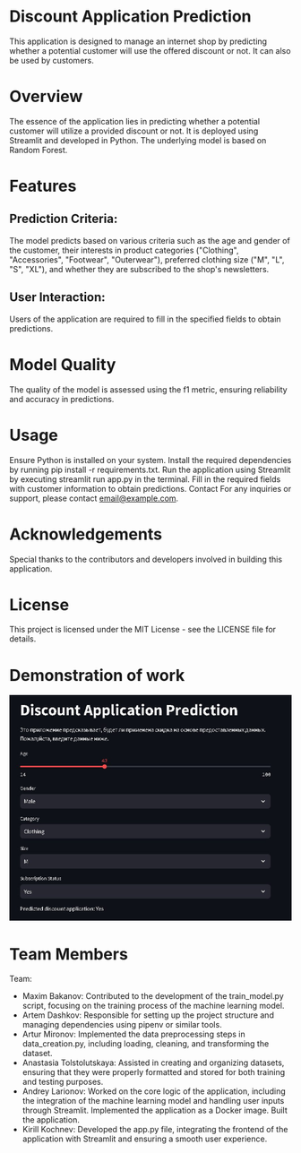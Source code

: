 # Discount Application Prediction
This application is designed to manage an internet shop by predicting whether a potential customer will use the offered discount or not. It can also be used by customers.

# Overview
The essence of the application lies in predicting whether a potential customer will utilize a provided discount or not. It is deployed using Streamlit and developed in Python. The underlying model is based on Random Forest.

# Features
## Prediction Criteria: 
The model predicts based on various criteria such as the age and gender of the customer, their interests in product categories ("Clothing", "Accessories", "Footwear", "Outerwear"), preferred clothing size ("M", "L", "S", "XL"), and whether they are subscribed to the shop's newsletters.

## User Interaction: 
Users of the application are required to fill in the specified fields to obtain predictions.

# Model Quality
The quality of the model is assessed using the f1 metric, ensuring reliability and accuracy in predictions.

# Usage
Ensure Python is installed on your system.
Install the required dependencies by running pip install -r requirements.txt.
Run the application using Streamlit by executing streamlit run app.py in the terminal.
Fill in the required fields with customer information to obtain predictions.
Contact
For any inquiries or support, please contact email@example.com.

# Acknowledgements
Special thanks to the contributors and developers involved in building this application.

# License
This project is licensed under the MIT License - see the LICENSE file for details.

# Demonstration of work
![Example](screenshot.jpg)


# Team Members

Team:
- Maxim Bakanov: Contributed to the development of the train_model.py script, focusing on the training process of the machine learning model.
- Artem Dashkov: Responsible for setting up the project structure and managing dependencies using pipenv or similar tools.
- Artur Mironov: Implemented the data preprocessing steps in data_creation.py, including loading, cleaning, and transforming the dataset.
- Anastasia Tolstolutskaya: Assisted in creating and organizing datasets, ensuring that they were properly formatted and stored for both training and testing purposes.
- Andrey Larionov: Worked on the core logic of the application, including the integration of the machine learning model and handling user inputs through Streamlit. Implemented the application as a Docker image. Built the application.
- Kirill Kochnev: Developed the app.py file, integrating the frontend of the application with Streamlit and ensuring a smooth user experience.